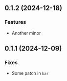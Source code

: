 ## 0.1.2 (2024-12-18)

### Features

- Another minor

## 0.1.1 (2024-12-09)

### Fixes

- Some patch in `bar`
